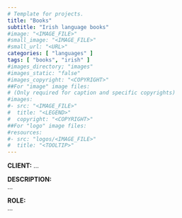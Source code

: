 ```yaml
---
# Template for projects.
title: "Books"
subtitle: "Irish language books"
#image: "<IMAGE_FILE>"
#small_image: "<IMAGE_FILE>"
#small_url: "<URL>"
categories: [ "languages" ]
tags: [ "books", "irish" ]
#images_directory; "images"
#images_static: "false"
#images_copyright: "<COPYRIGHT>"
##For "image" image files:
# (Only required for caption and specific copyrights)
#images:
#- src: "<IMAGE_FILE>"
#  title: "<LEGEND>"
#  copyright: "<COPYRIGHT>"
##For "logo" image files:
#resources:
#- src: "logos/<IMAGE_FILE>"
#  title: "<TOOLTIP>"
---
```


<b>CLIENT:</b> ...<br>

<b>DESCRIPTION:</b><br>
...<br>

<b>ROLE:</b><br>
...<br>
